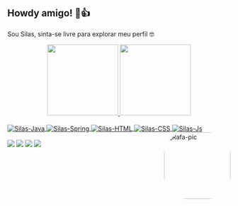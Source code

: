 ## Howdy amigo! 🤠👍 
Sou Silas, sinta-se livre para explorar meu perfil 🤓
<div align="center">
  <a href="https://github.com/Dogoso">
  <img height="160em" src="https://github-readme-stats.vercel.app/api?username=Dogoso&show_icons=true&theme=dark&include_all_commits=true&count_private=true"/>
  <img height="160em" src="https://github-readme-stats.vercel.app/api/top-langs/?username=Dogoso&layout=compact&langs_count=7&theme=dark"/>
</div>
<div style="display: inline_block"><br>
  <img align="center" alt="Silas-Java" src="https://img.icons8.com/color/48/000000/java-coffee-cup-logo--v2.png">
  <img align="center" alt="Silas-Spring" src="https://img.icons8.com/color/48/000000/spring-logo.png">
  <img align="center" alt="Silas-HTML" src="https://img.icons8.com/color/48/000000/html-5--v1.png">
  <img align="center" alt="Silas-CSS" src="https://img.icons8.com/color/48/000000/css3.png">
  <img align="center" alt="Silas-Js" src="https://img.icons8.com/color/48/000000/javascript--v1.png">
  <img align="right" alt="Rafa-pic" height="150" style="border-radius:50px;" src="https://media.discordapp.net/attachments/601118494527848498/913992807662911508/unknown.png?width=468&height=468">
</div>

<br>
  
<div> 
  <a href="https://www.codewars.com/users/silassslago" target="_blank"><img src="https://img.shields.io/badge/Codewars-B1361E?style=for-the-badge&logo=Codewars&logoColor=white" target="_blank"></a>
  <a href="https://cursos.alura.com.br/user/juanfsa" target="_blank"><img src="https://svgshare.com/i/cN4.svg" target="_blank"></a>
  <a href="https://twitter.com/SilasDogoso" target="_blank"><img src="https://img.shields.io/badge/Twitter-1DA1F2?style=for-the-badge&logo=twitter&logoColor=white" target="_blank"></a>
  <a href="https://www.instagram.com/silasdogoso/" target="_blank"><img src="https://img.shields.io/badge/-Instagram-%23E4405F?style=for-the-badge&logo=instagram&logoColor=white" target="_blank"></a>
</div>
